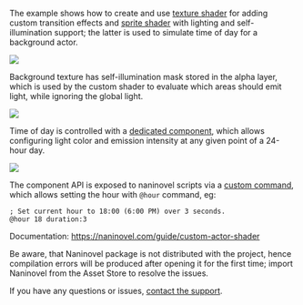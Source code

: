 The example shows how to create and use [texture shader](https://github.com/Naninovel/CustomShader/blob/main/Assets/Shaders/CustomTexture.shader) for adding custom transition effects and [sprite shader](https://github.com/Naninovel/CustomShader/blob/main/Assets/Shaders/CustomSprite.shader) with lighting and self-illumination support; the latter is used to simulate time of day for a background actor.

![](https://i.gyazo.com/227ea4bfbe540506bb815c8001869b40.gif)

Background texture has self-illumination mask stored in the alpha layer, which is used by the custom shader to evaluate which areas should emit light, while ignoring the global light.

![](https://i.gyazo.com/9cd8895731925267eab898ceeddb76a7.gif)

Time of day is controlled with a [dedicated component](https://github.com/Naninovel/CustomShader/blob/main/Assets/Runtime/TimeOfDay.cs), which allows configuring light color and emission intensity at any given point of a 24-hour day.

![](https://i.gyazo.com/b58cb70a522b9085cedb796249557df5.png)

The component API is exposed to naninovel scripts via a [custom command](https://github.com/Naninovel/CustomShader/blob/main/Assets/Runtime/SetHour.cs), which allows setting the hour with `@hour` command, eg:

```nani
; Set current hour to 18:00 (6:00 PM) over 3 seconds.
@hour 18 duration:3
```

Documentation: https://naninovel.com/guide/custom-actor-shader

Be aware, that Naninovel package is not distributed with the project, hence compilation errors will be produced after opening it for the first time; import Naninovel from the Asset Store to resolve the issues.

If you have any questions or issues, [contact the support](https://naninovel.com/support/).
